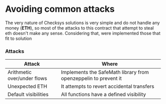 # Avoiding common attacks

The very nature of Checksys solutions is very simple and do not handle any money (**ETH**), so most of the attacks to this contract that attempt to steal eth doesn't make any sense.
Considering that, were implemented those that fit to solution


### Attacks
Attack | Where
-------|------
Arithmetic over/under flows | Implements the SafeMath library from openzeppelin to prevent it
Unexpected ETH | It attempts to revert accidental transfers
Default visibilities | All functions have a defined visibility